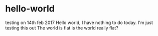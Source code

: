 # hello-world
testing on 14th feb 2017
Hello world, I have nothing to do today. I'm just testing this out
The world is flat
is the world really flat?
